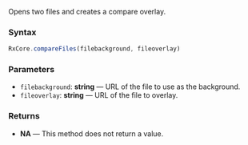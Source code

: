 Opens two files and creates a compare overlay.

### Syntax

```typescript
RxCore.compareFiles(filebackground, fileoverlay)
```

### Parameters

- `filebackground`: **string** — URL of the file to use as the background.
- `fileoverlay`: **string** — URL of the file to overlay.

### Returns

- **NA** — This method does not return a value.
